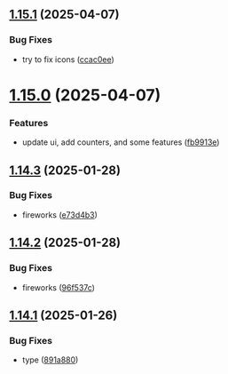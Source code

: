 ## [1.15.1](https://github.com/petermihailov/metronome/compare/v1.15.0...v1.15.1) (2025-04-07)


### Bug Fixes

* try to fix icons ([ccac0ee](https://github.com/petermihailov/metronome/commit/ccac0ee7b3ff48aafead96e78fef9e4463d7d190))



# [1.15.0](https://github.com/petermihailov/metronome/compare/v1.14.3...v1.15.0) (2025-04-07)


### Features

* update ui, add counters, and some features ([fb9913e](https://github.com/petermihailov/metronome/commit/fb9913ec5782b7a2405515d29422b3c0aa71233e))



## [1.14.3](https://github.com/petermihailov/metronome/compare/v1.14.2...v1.14.3) (2025-01-28)


### Bug Fixes

* fireworks ([e73d4b3](https://github.com/petermihailov/metronome/commit/e73d4b32fec65fe226a28f8ad763dd6f081ae417))



## [1.14.2](https://github.com/petermihailov/metronome/compare/v1.14.1...v1.14.2) (2025-01-28)


### Bug Fixes

* fireworks ([96f537c](https://github.com/petermihailov/metronome/commit/96f537c12739566cc1f0be271480e0a5f4272789))



## [1.14.1](https://github.com/petermihailov/metronome/compare/v1.14.0...v1.14.1) (2025-01-26)


### Bug Fixes

* type ([891a880](https://github.com/petermihailov/metronome/commit/891a880af11bb734f07436dc110537cbad8ca134))



